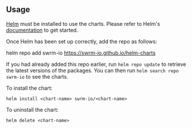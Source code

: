 ## Usage

[Helm](https://helm.sh) must be installed to use the charts.  Please refer to
Helm's [documentation](https://helm.sh/docs) to get started.

Once Helm has been set up correctly, add the repo as follows:

  helm repo add swrm-io https://swrm-io.github.io/helm-charts

If you had already added this repo earlier, run `helm repo update` to retrieve
the latest versions of the packages.  You can then run `helm search repo
swrm-io` to see the charts.

To install the <chart-name> chart:

    helm install <chart-name> swrm-io/<chart-name>

To uninstall the chart:

    helm delete <chart-name>
